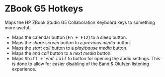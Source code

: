 # ZBook G5 Hotkeys

Maps the HP ZBook Studio G5 Collaboration Keyboard keys to something more useful.

- Maps the calendar button (<kbd>Fn + F12</kbd>) to a sleep button.
- Maps the _share screen_ button to a _previous media_ button.
- Maps the _start call_ button to a _play/pause media_ button.
- Maps the _end call_ button to a _next media_ button.
- Maps <kbd>Shift + _end call_</kbd> to button for opening the audio settings. This is done to allow for easier disabling of the Band & Olufsen listening experience.

